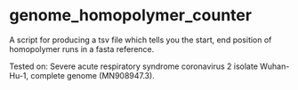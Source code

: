 # genome_homopolymer_counter
A script for producing a tsv file which tells you the start, end position of homopolymer runs in a fasta reference.

Tested on: Severe acute respiratory syndrome coronavirus 2 isolate Wuhan-Hu-1, complete genome (MN908947.3).
